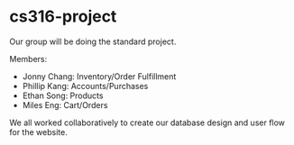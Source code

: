 # cs316-project

Our group will be doing the standard project.

Members:
- Jonny Chang: Inventory/Order Fulfillment
- Phillip Kang: Accounts/Purchases
- Ethan Song: Products
- Miles Eng: Cart/Orders

We all worked collaboratively to create our database design and user flow for the website.
